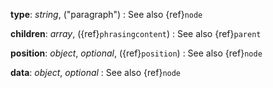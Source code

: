 __type__: _string_, ("paragraph")
: See also {ref}`node`

__children__: _array_, ({ref}`phrasingcontent`)
: See also {ref}`parent`

__position__: _object_, _optional_, ({ref}`position`)
: See also {ref}`node`

__data__: _object_, _optional_
: See also {ref}`node`

